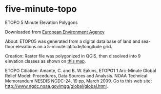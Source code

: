 # five-minute-topo
ETOPO 5 Minute Elevation Polygons  

Downloaded from [European Environment Agency](http://www.eea.europa.eu/data-and-maps/data/world-digital-elevation-model-etopo5#tab-gis-data)  

About: ETOPO5 was generated from a digital data base of land and sea-floor elevations on a 5-minute latitude/longitude grid.  

Creation: Raster file was polygonized in QGIS, then dissolved into 9 elevation classes as shown on [this map](https://www.instagram.com/p/9CBXvmiBQi/?taken-by=jonahadkins). 

ETOPO Citiation: Amante, C. and B. W. Eakins, ETOPO1 1 Arc-Minute Global Relief Model: Procedures, Data Sources and Analysis. NOAA Technical Memorandum NESDIS NGDC-24, 19 pp, March 2009. Go to this web site: http://www.ngdc.noaa.gov/mgg/global/global.html.
